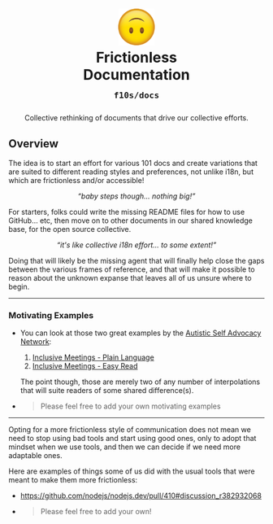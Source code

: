 <div align=center>

# <img alt="Accessibility" src="./assets/Frictionless.svg" height=72 /><br/>Frictionless<br/>Documentation<br/><sup><sub>`f10s/docs`</sub></sup>

Collective rethinking of documents that drive our collective efforts.

</div>

## Overview

The idea is to start an effort for various 101 docs and create variations that are suited to different reading styles and preferences, not unlike i18n, but which are frictionless and/or accessible!

<div align=center><p>

_<q>baby steps though… nothing big!</q>_

</p></div>

For starters, folks could write the missing README files for how to use GitHub… etc, then move on to other documents in our shared knowledge base, for the open source collective.

<div align=center><p>

_<q>it's like collective i18n effort… to some extent!</q>_

</p></div>

Doing that will likely be the missing agent that will finally help close the gaps between the various frames of reference, and that will make it possible to reason about the unknown expanse that leaves all of us unsure where to begin.

---

### Motivating Examples

- You can look at those two great examples by the [Autistic Self Advocacy Network](autisticadvocacy.org):

  1. [Inclusive Meetings - Plain Language](https://autisticadvocacy.org/wp-content/uploads/2019/06/PL-Inclusive-Meetings.pdf)
  2. [Inclusive Meetings - Easy Read](https://autisticadvocacy.org/wp-content/uploads/2019/06/er-inclusive-meetings.pdf)

  The point though, those are merely two of any number of interpolations that will suite readers of some shared difference(s).

- > Please feel free to add your own motivating examples

---

Opting for a more frictionless style of communication does not mean we need to stop using bad tools and start using good ones, only to adopt that mindset when we use tools, and then we can decide if we need more adaptable ones.

Here are examples of things some of us did with the usual tools that were meant to make them more frictionless:

- https://github.com/nodejs/nodejs.dev/pull/410#discussion_r382932068
- > Please feel free to add your own!

